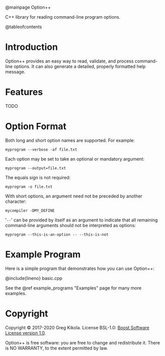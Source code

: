 @mainpage Option++

C++ library for reading command-line program options.

@tableofcontents


# Introduction

Option++ provides an easy way to read, validate, and process
command-line options. It can also generate a detailed, properly
formatted help message.


# Features

TODO


# Option Format

Both long and short option names are supported. For example:
```
myprogram --verbose -af file.txt
```
Each option may be set to take an optional or mandatory argument:
```
myprogram --output=file.txt
```
The equals sign is not required:
```
myprogram -o file.txt
```
With short options, an argument need not be preceded by another
character:
```
mycompiler -DMY_DEFINE
```

'`--`' can be provided by itself as an argument to indicate that all
remaining command-line arguments should not be interpreted as options:
```
myprogram --this-is-an-option -- --this-is-not
```


# Example Program

Here is a simple program that demonstrates how you can use Option++:

@include{lineno} basic.cpp

See the @ref example_programs "Examples" page for many more examples.


# Copyright

Copyright &copy; 2017-2020 Greg Kikola. License BSL-1.0:
[Boost Software License
version 1.0](https://www.boost.org/LICENSE_1_0.txt).

Option++ is free software: you are free to change and redistribute
it. There is NO WARRANTY, to the extent permitted by law.
